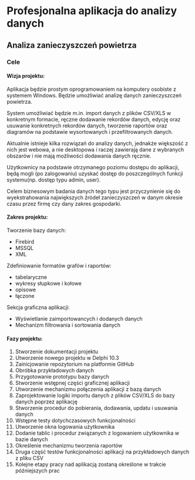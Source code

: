 # Profesjonalna aplikacja do analizy danych  
## Analiza zanieczyszczeń powietrza
### Cele
#### Wizja projektu:  
Aplikacja będzie prostym oprogramowaniem na komputery osobiste z systemem Windows. Będzie umożliwiać analizę danych zanieczyszczeń powietrza.  
  
System umożliwiać będzie m.in. import danych z plików CSV/XLS w konkretnym formacie, ręczne dodawanie rekordów danych, edycję oraz usuwanie konkretnych rekordów danych, tworzenie raportów oraz diagramów na podstawie wysortowanych i przefiltrowanych danych.

Aktualnie istnieje kilka rozwiązań do analizy danych, jednakże większość z nich jest webowa, a nie desktopowa i raczej zawierają dane z wybranych obszarów i nie mają możliwości dodawania danych ręcznie.

Użytkownicy na podstawie otrzymanego poziomu dostępu do aplikacji, będą mogli (po zalogowaniu) uzyskać dostęp do poszczególnych funkcji systemu(np. dostęp typu admin, user). 

Celem biznesowym badania danych tego typu jest przyczynienie się do wyekstrahowania największych źródeł zanieczyszczeń w danym okresie czasu przez firmę czy dany zakres gospodarki.  
#### Zakres projektu:  
Tworzenie bazy danych:  
- Firebird  
- MSSQL  
- XML

Zdefiniowanie formatów grafów i raportów:  
- tabelaryczne    
- wykresy słupkowe i kołowe  
- opisowe  
- łączone

Sekcja graficzna aplikacji:
- Wyświetlanie zaimportowancych i dodanych danych    
- Mechanizm filtrowania i sortowania danych

#### Fazy projektu:
1. Stworzenie dokumentacji projektu  
2. Utworzenie nowego projektu w Delphi 10.3  
3. Zainicjowanie repozytorium na platformie GitHub  
4. Obróbka przykładowych danych  
5. Przygotowanie prototypu bazy danych  
6. Stworzenie wstępnej części graficznej aplikacji  
7. Utworzenie mechanizmu połączenia aplikacji z bazą danych  
8. Zaprojektowanie logiki importu danych z plików CSV/XLS do bazy danych poprzez aplikację  
9. Stworzenie procedur do pobierania, dodawania, updatu i usuwania danych  
10. Wstępne testy dotychczasowych funkcjonalności  
11. Utworzenie okna logowania użytkownika  
12. Dodanie tablic i procedur związanych z logowaniem użytkownika w bazie danych
13. Określenie mechanizmu tworzenia raportów  
14. Druga część testów funkcjonalności aplikacji na przykładowych danych z pliku CSV  
15. Kolejne etapy pracy nad aplikacją zostaną określone w trakcie późniejszych prac  

